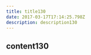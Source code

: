 ```yaml
---
title: title130
date: 2017-03-17T17:14:25.798Z
description: description130
---
```


## content130
  
